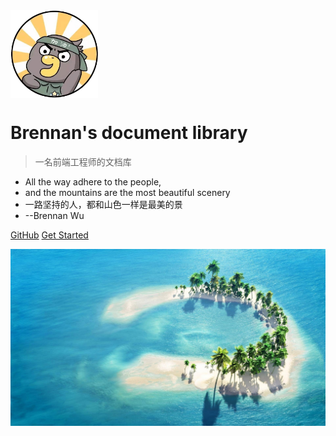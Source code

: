 <img src="img/header_icon.png" width="140" height="140" align=center />

# Brennan's document library

> 一名前端工程师的文档库

-   All the way adhere to the people,
-   and the mountains are the most beautiful scenery
-   一路坚持的人，都和山色一样是最美的景
-   --Brennan Wu

[GitHub](https://github.com/docsifyjs/docsify/)
[Get Started](/README.md)

![](img/bg.jpg)
